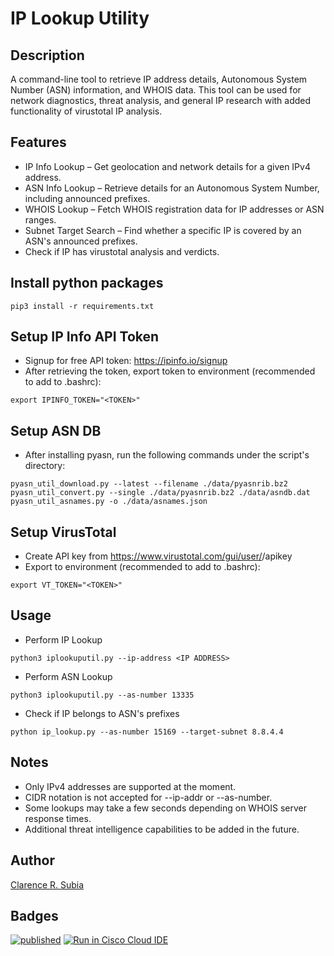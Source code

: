 # IP Lookup Utility

## Description
A command-line tool to retrieve IP address details, Autonomous System Number (ASN) information, and WHOIS data.
This tool can be used for network diagnostics, threat analysis, and general IP research with added functionality of virustotal IP analysis.

## Features
- IP Info Lookup – Get geolocation and network details for a given IPv4 address.
- ASN Info Lookup – Retrieve details for an Autonomous System Number, including announced prefixes.
- WHOIS Lookup – Fetch WHOIS registration data for IP addresses or ASN ranges.
- Subnet Target Search – Find whether a specific IP is covered by an ASN's announced prefixes.
- Check if IP has virustotal analysis and verdicts.

## Install python packages
```
pip3 install -r requirements.txt
```

## Setup IP Info API Token
- Signup for free API token: https://ipinfo.io/signup
- After retrieving the token, export token to environment (recommended to add to .bashrc):
```
export IPINFO_TOKEN="<TOKEN>"
```

## Setup ASN DB
- After installing pyasn, run the following commands under the script's directory:
```
pyasn_util_download.py --latest --filename ./data/pyasnrib.bz2
pyasn_util_convert.py --single ./data/pyasnrib.bz2 ./data/asndb.dat
pyasn_util_asnames.py -o ./data/asnames.json
```

## Setup VirusTotal
- Create API key from https://www.virustotal.com/gui/user/<username>/apikey
- Export to environment (recommended to add to .bashrc):
```
export VT_TOKEN="<TOKEN>"
```

## Usage
- Perform IP Lookup
```
python3 iplookuputil.py --ip-address <IP ADDRESS>
```

- Perform ASN Lookup
```
python3 iplookuputil.py --as-number 13335
```

- Check if IP belongs to ASN's prefixes
```
python ip_lookup.py --as-number 15169 --target-subnet 8.8.4.4
```

## Notes
- Only IPv4 addresses are supported at the moment.
- CIDR notation is not accepted for --ip-addr or --as-number.
- Some lookups may take a few seconds depending on WHOIS server response times.
- Additional threat intelligence capabilities to be added in the future.

## Author
[Clarence R. Subia](https://github.com/clarencesubia/)

## Badges
[![published](https://static.production.devnetcloud.com/codeexchange/assets/images/devnet-published.svg)](https://developer.cisco.com/codeexchange/github/repo/clarencesubia/IPLookupUtility)
[![Run in Cisco Cloud IDE](https://static.production.devnetcloud.com/codeexchange/assets/images/devnet-runable-icon.svg)](https://developer.cisco.com/codeexchange/devenv/clarencesubia/IPLookupUtility/)
